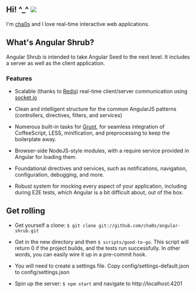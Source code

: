<h2>Hi! ^_^ <img class="foobar" src="http://i.imgur.com/n9tPHNk.jpg" /></h2>

I'm [cha0s](https://github.com/cha0s) and I love real-time interactive web
applications.

## What's Angular Shrub?

Angular Shrub is intended to take Angular Seed to the next level. It includes
a server as well as the client application.

### Features

* Scalable (thanks to [Redis](http://redis.io)) real-time client/server
communication using [socket.io](http://socket.io)

* Clean and intelligent structure for the common AngularJS patterns
(controllers, directives, filters, and services)

* Numerous built-in tasks for [Grunt](http://gruntjs.com), for seamless
integration of CoffeeScript, LESS, minification, and preprocessing to keep the
boilerplate away.

* Browser-side NodeJS-style modules, with a require service provided in
Angular for loading them.

* Foundational directives and services, such as notifications, navigation,
configuration, debugging, and more.

* Robust system for mocking every aspect of your application, including during
E2E tests, which Angular is a bit difficult about, out of the box.

## Get rolling

* Get yourself a clone: `$ git clone git://github.com/cha0s/angular-shrub.git`

* Get in the new directory and then `$ scripts/good-to-go`. This script will
return 0 if the project builds, and the tests run successfully. In other
words, you can easily wire it up in a pre-commit hook.

* You will need to create a settings file. Copy config/settings-default.json
to config/settings.json

* Spin up the server: `$ npm start` and navigate to http://localhost:4201 
